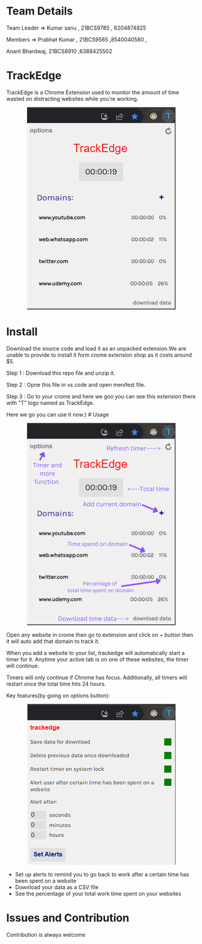# Team Details
 <p> Team Leader => Kumar sanu , 21BCS9785 , 6204874825 </p>
 <p>
 Members => 
  Prabhat Kumar , 21BCS9565  ,8540040580 ,
 </p>
 <p>Anant Bhardwaj, 21BCS8910 ,6388425502  </p>
           

# TrackEdge

TrackEdge is a Chrome Extension used to monitor the amount of time wasted on distracting websites while you're working.

<p align="center">
  <img src="https://github.com/kumarsanu2002/Kumar_sanu-21BCS9785/blob/main/screenshots/h-1.png"/>
</p>

# Install

Download the source code and load it as an unpacked extension.We are unable to provide to install it form crome extension shop as it costs around $5.
<p>
Step 1 : Download this repo file and unzip it.
</p>
<p>
Step 2 : Opne this file in vs code and open menifest file.
</p>
<p>
Step 3 : Go to your crome and here we goo you can see this extension there with "T" logo named as TrackEdge.
</p>
                         Here we go you can use it now:)
# Usage

<p align="center">
  <img src="https://github.com/kumarsanu2002/Kumar_sanu-21BCS9785/blob/main/screenshots/Described%20photo.png"/>
</p>
 
Open any website in crome then go to extension and  click on + button then it will auto add that domain to track it.

When you add a website to your list, trackedge will automatically start a timer for it. Anytime your active tab is on one of these websites, the timer will continue.

Timers will only continue if Chrome has focus. Additionally, all timers will restart once the total time hits 24 hours.

Key features(by going on options button):
        <p align="center">
        <img src="https://github.com/kumarsanu2002/Kumar_sanu-21BCS9785/blob/main/screenshots/h-3.png"/>
         </p>
- Set up alerts to remind you to go back to work after a certain time has been spent on a website
- Download your data as a CSV file
- See the percentage of your total work time spent on your websites


# Issues and Contribution

Contribution is always welcome
